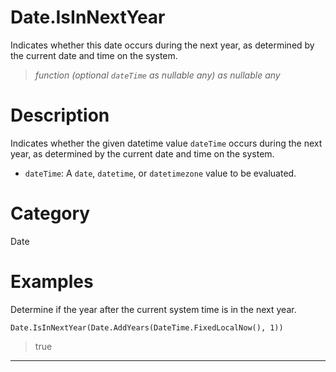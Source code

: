 ﻿# Date.IsInNextYear
Indicates whether this date occurs during the next year, as determined by the current date and time on the system.
> _function (optional <code>dateTime</code> as nullable any) as nullable any_
# Description 
Indicates whether the given datetime value <code>dateTime</code> occurs during the next year, as determined by the current date and time on the system.
      <ul>
      <li><code>dateTime</code>: A <code>date</code>, <code>datetime</code>, or <code>datetimezone</code> value to be evaluated.</li>
      </ul>

# Category 
Date
# Examples 
Determine if the year after the current system time is in the next year.
```
Date.IsInNextYear(Date.AddYears(DateTime.FixedLocalNow(), 1))
```
> true
***
